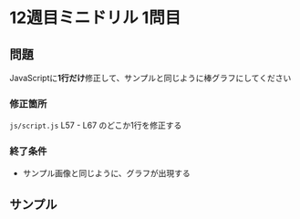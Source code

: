 # 12週目ミニドリル 1問目

## 問題

JavaScriptに**1行だけ**修正して、サンプルと同じように棒グラフにしてください

### 修正箇所
`js/script.js`
L57 - L67 のどこか1行を修正する

### 終了条件
- サンプル画像と同じように、グラフが出現する

## サンプル
